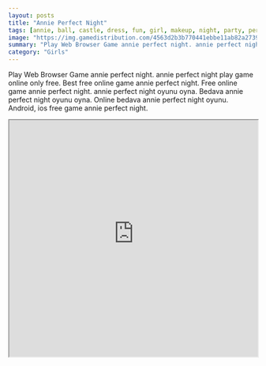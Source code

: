 ```yaml
---
layout: posts
title: "Annie Perfect Night"
tags: [annie, ball, castle, dress, fun, girl, makeup, night, party, perfect, free, online, games, oyna, game, free, games, play, play, games]
image: "https://img.gamedistribution.com/4563d2b3b770441ebbe11ab82a2739f5.jpg"
summary: "Play Web Browser Game annie perfect night. annie perfect night play game online only free. Best free online game annie perfect night. Free online game annie perfect night. annie perfect night oyunu oyna. Bedava annie perfect night oyunu oyna. Online bedava annie perfect night oyunu. Android, ios free game annie perfect night."
category: "Girls"
---
```


Play Web Browser Game annie perfect night. annie perfect night play game online only free. Best free online game annie perfect night. Free online game annie perfect night. annie perfect night oyunu oyna. Bedava annie perfect night oyunu oyna. Online bedava annie perfect night oyunu. Android, ios free game annie perfect night.

<iframe width="100%" height="480px;" src="https://html5.gamedistribution.com/4563d2b3b770441ebbe11ab82a2739f5/"></iframe>